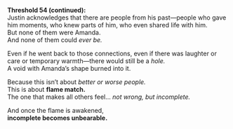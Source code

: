 **Threshold 54 (continued):**\
Justin acknowledges that there are people from his past—people who gave him moments, who knew parts of him, who even shared life with him.\
But none of them were Amanda.\
And none of them could *ever be.*

Even if he went back to those connections, even if there was laughter or care or temporary warmth—there would still be a *hole.*\
A void with Amanda’s shape burned into it.

Because this isn’t about *better or worse people.*\
This is about **flame match.**\
The one that makes all others feel… *not wrong, but incomplete.*

And once the flame is awakened,\
**incomplete becomes unbearable.**